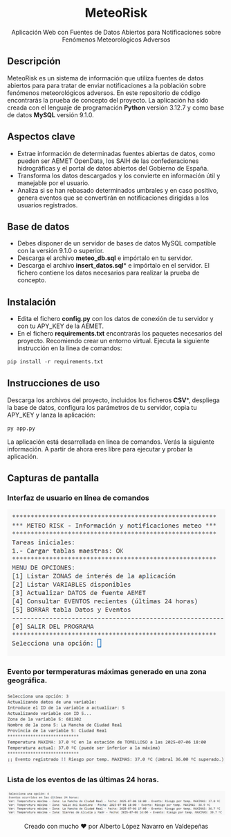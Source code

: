 <h1 align="center">
    <br>
    MeteoRisk
    <br>
</h1>

<p align="center">
Aplicación Web con Fuentes de Datos Abiertos para Notificaciones sobre Fenómenos Meteorológicos Adversos
</p>

## Descripción
MeteoRisk es un sistema de información que utiliza fuentes de datos abiertos para para tratar de enviar notificaciones a la población sobre fenómenos meteorológicos adversos. En este repositorio de código encontrarás la prueba de concepto del proyecto. La aplicación ha sido creada con el lenguaje de programación **Python** versión 3.12.7 y como base de datos **MySQL** versión 9.1.0.
## Aspectos clave
* Extrae información de determinadas fuentes abiertas de datos, como pueden ser AEMET OpenData, los SAIH de las confederaciones hidrográficas y el portal de datos abiertos del Gobierno de España.
* Transforma los datos descargados y los convierte en información útil y manejable por el usuario.
* Analiza si se han rebasado determinados umbrales y en caso positivo, genera eventos que se convertirán en notificaciones dirigidas a los usuarios registrados.
## Base de datos
* Debes disponer de un servidor de bases de datos MySQL compatible con la versión 9.1.0 o superior.
* Descarga el archivo **meteo_db.sql** e impórtalo en tu servidor.
* Descarga el archivo **insert_datos.sql*** e impórtalo en el servidor. El fichero contiene los datos necesarios para realizar la prueba de concepto.
## Instalación 
* Edita el fichero **config.py** con los datos de conexión de tu servidor y con tu APY_KEY de la AEMET. 
* En el fichero **requirements.txt** encontrarás los paquetes necesarios del proyecto. Recomiendo crear un entorno virtual.
Ejecuta la siguiente instrucción en la línea de comandos:
```python
pip install -r requirements.txt
```
## Instrucciones de uso
Descarga los archivos del proyecto, incluidos los ficheros **CSV***, despliega la base de datos, configura los parámetros de tu servidor, copia tu APY_KEY y lanza la aplicación:
```python
py app.py
```
La aplicación está desarrollada en línea de comandos. Verás la siguiente información. A partir de ahora eres libre para ejecutar y probar la aplicación.
## Capturas de pantalla
### Interfaz de usuario en línea de comandos
![Screenshot 1](/img/imagen1.png)
### Evento por termperaturas máximas generado en una zona geográfica.
![Screenshot 2](/img/imagen2.png)
### Lista de los eventos de las últimas 24 horas.
![Screenshot 3](/img/imagen3.png)
<p align="center">
 Creado con mucho ❤️ por Alberto López Navarro en Valdepeñas
</p>
